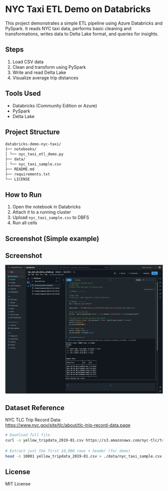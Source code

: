 # NYC Taxi ETL Demo on Databricks

This project demonstrates a simple ETL pipeline using Azure Databricks and PySpark. It reads NYC taxi data, performs basic cleaning and transformations, writes data to Delta Lake format, and queries for insights.

## Steps

1. Load CSV data
2. Clean and transform using PySpark
3. Write and read Delta Lake
4. Visualize average trip distances

## Tools Used

- Databricks (Community Edition or Azure)
- PySpark
- Delta Lake

## Project Structure

```text
databricks-demo-nyc-taxi/
├── notebooks/
│ └── nyc_taxi_etl_demo.py
├── data/
│ └── nyc_taxi_sample.csv
├── README.md
├── requirements.txt
└── LICENSE
```

## How to Run

1. Open the notebook in Databricks
2. Attach it to a running cluster
3. Upload `nyc_taxi_sample.csv` to DBFS
4. Run all cells

## Screenshot (Simple example)

## Screenshot

![Databricks Demo Screenshot](images/databricks_demo_simple.png)



## Dataset Reference

NYC TLC Trip Record Data:  
https://www.nyc.gov/site/tlc/about/tlc-trip-record-data.page

```bash
# Download full file
curl -o yellow_tripdata_2019-01.csv https://s3.amazonaws.com/nyc-tlc/trip+data/yellow_tripdata_2019-01.csv

# Extract just the first 10,000 rows + header (for demo)
head -n 10001 yellow_tripdata_2019-01.csv > ./data/nyc_taxi_sample.csv
```

## License

MIT License
